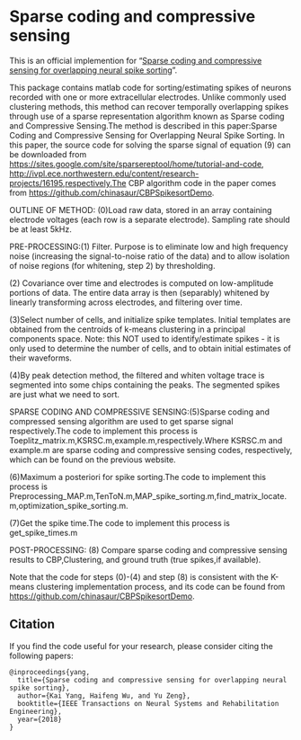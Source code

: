 # Sparse coding and compressive sensing
This is an official implemention for “[Sparse coding and compressive sensing for overlapping neural spike sorting](https://ieeexplore.ieee.org/abstract/document/8387789/)”. 

This package contains matlab code for sorting/estimating spikes of
 neurons recorded with one or more extracellular electrodes.  Unlike
commonly used clustering methods, this method can recover temporally 
overlapping spikes through use of a sparse representation algorithm known as 
Sparse coding and Compressive Sensing.The method is described in this paper:Sparse Coding and Compressive Sensing for Overlapping Neural Spike Sorting. In this paper, the source code for solving the sparse signal of equation (9) can be downloaded from  https://sites.google.com/site/sparsereptool/home/tutorial-and-code, http://ivpl.ece.northwestern.edu/content/research-projects/16195,respectively.The CBP algorithm code in the paper comes from https://github.com/chinasaur/CBPSpikesortDemo.


OUTLINE OF METHOD: 
(0)Load raw data, stored in an array containing electrode voltages (each row is a separate electrode). Sampling rate should be at least 5kHz.

PRE-PROCESSING:(1) Filter. Purpose is to eliminate low and high frequency noise (increasing the signal-to-noise ratio of the data) and to allow isolation of noise regions (for whitening, step 2) by thresholding.

(2) Covariance over time and electrodes is computed on low-amplitude portions of data. The entire data array is then (separably) whitened by linearly transforming across electrodes, and filtering over time. 

(3)Select number of cells, and initialize spike templates. Initial templates are obtained from the centroids of k-means clustering in a principal components space. Note: this NOT used to identify/estimate spikes - it is only used to determine the number of cells, and to obtain initial estimates of their waveforms.

(4)By peak detection method, the filtered and whiten voltage trace is segmented into some chips containing the peaks. The segmented spikes are just what we need to sort.

SPARSE CODING AND COMPRESSIVE SENSING:(5)Sparse coding and compressed sensing algorithm are used to get sparse signal respectively.The code to implement this process is Toeplitz_matrix.m,KSRSC.m,example.m,respectively.Where KSRSC.m and example.m are sparse coding and compressive sensing codes, respectively, which can be found on the previous website.

(6)Maximum a posteriori for spike sorting.The code to implement this process is Preprocessing_MAP.m,TenToN.m,MAP_spike_sorting.m,find_matrix_locate.m,optimization_spike_sorting.m.

(7)Get the spike time.The code to implement this process is get_spike_times.m

POST-PROCESSING:
(8) Compare sparse coding and compressive sensing results to CBP,Clustering, and ground truth (true spikes,if available).

Note that the code for steps (0)-(4) and step (8) is consistent with the K-means clustering implementation process, and its code can be found from https://github.com/chinasaur/CBPSpikesortDemo.
 
## Citation
If you find the code useful for your research, please consider citing the following papers:
```
@inproceedings{yang,
  title={Sparse coding and compressive sensing for overlapping neural spike sorting},
  author={Kai Yang, Haifeng Wu, and Yu Zeng},
  booktitle={IEEE Transactions on Neural Systems and Rehabilitation Engineering},
  year={2018}
}
